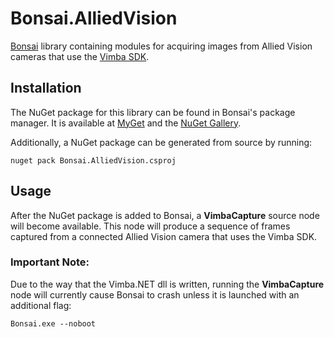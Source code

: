 # Bonsai.AlliedVision
[Bonsai](http://www.open-ephys.org/bonsai/) library containing modules for acquiring images from Allied Vision cameras that use the [Vimba SDK](https://www.alliedvision.com/en/products/software.html).

## Installation
The NuGet package for this library can be found in Bonsai's package manager. It is available at [MyGet](https://www.myget.org/feed/bonsai-community/package/nuget/Bonsai.AlliedVision) and the [NuGet Gallery](https://www.nuget.org/packages/Bonsai.AlliedVision/).

Additionally, a NuGet package can be generated from source by running:

`nuget pack Bonsai.AlliedVision.csproj`

## Usage
After the NuGet package is added to Bonsai, a **VimbaCapture** source node will become available. This node will produce a sequence of frames captured from a connected Allied Vision camera that uses the Vimba SDK.

### Important Note:
Due to the way that the Vimba.NET dll is written, running the **VimbaCapture** node will currently cause Bonsai to crash unless it is launched with an additional flag:

`Bonsai.exe --noboot`
